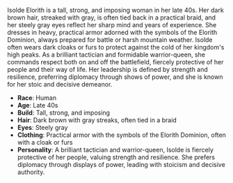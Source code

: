 Isolde Elorith is a tall, strong, and imposing woman in her late 40s. Her dark brown hair, streaked with gray, is often tied back in a practical braid, and her steely gray eyes reflect her sharp mind and years of experience. She dresses in heavy, practical armor adorned with the symbols of the Elorith Dominion, always prepared for battle or harsh mountain weather. Isolde often wears dark cloaks or furs to protect against the cold of her kingdom's high peaks. As a brilliant tactician and formidable warrior-queen, she commands respect both on and off the battlefield, fiercely protective of her people and their way of life. Her leadership is defined by strength and resilience, preferring diplomacy through shows of power, and she is known for her stoic and decisive demeanor.

- **Race**: Human
- **Age**: Late 40s
- **Build**: Tall, strong, and imposing
- **Hair**: Dark brown with gray streaks, often tied in a braid
- **Eyes**: Steely gray
- **Clothing**: Practical armor with the symbols of the Elorith Dominion, often with a cloak or furs
- **Personality**: A brilliant tactician and warrior-queen, Isolde is fiercely protective of her people, valuing strength and resilience. She prefers diplomacy through displays of power, leading with stoicism and decisive authority.